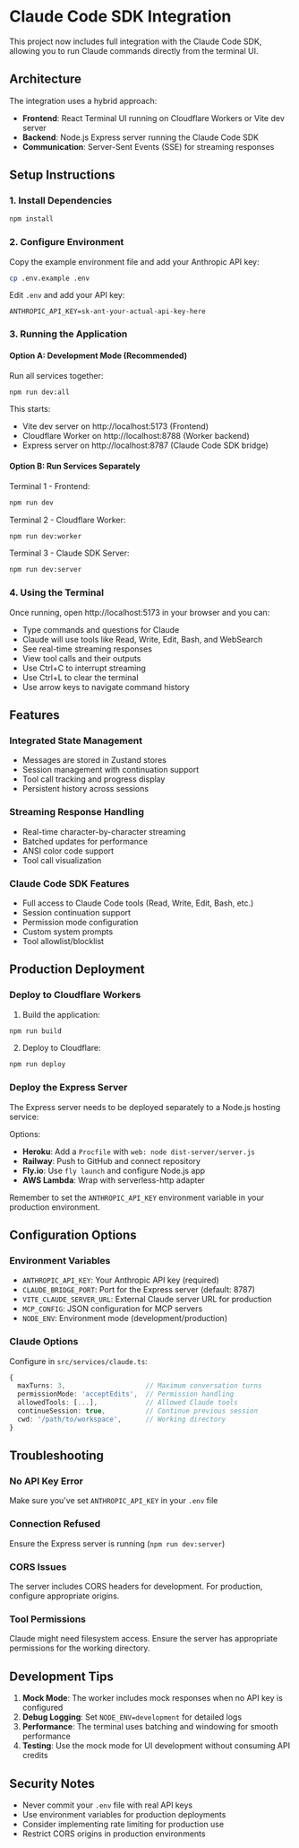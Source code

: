 # Claude Code SDK Integration

This project now includes full integration with the Claude Code SDK, allowing you to run Claude commands directly from the terminal UI.

## Architecture

The integration uses a hybrid approach:
- **Frontend**: React Terminal UI running on Cloudflare Workers or Vite dev server
- **Backend**: Node.js Express server running the Claude Code SDK
- **Communication**: Server-Sent Events (SSE) for streaming responses

## Setup Instructions

### 1. Install Dependencies

```bash
npm install
```

### 2. Configure Environment

Copy the example environment file and add your Anthropic API key:

```bash
cp .env.example .env
```

Edit `.env` and add your API key:
```env
ANTHROPIC_API_KEY=sk-ant-your-actual-api-key-here
```

### 3. Running the Application

#### Option A: Development Mode (Recommended)

Run all services together:
```bash
npm run dev:all
```

This starts:
- Vite dev server on http://localhost:5173 (Frontend)
- Cloudflare Worker on http://localhost:8788 (Worker backend)
- Express server on http://localhost:8787 (Claude Code SDK bridge)

#### Option B: Run Services Separately

Terminal 1 - Frontend:
```bash
npm run dev
```

Terminal 2 - Cloudflare Worker:
```bash
npm run dev:worker
```

Terminal 3 - Claude SDK Server:
```bash
npm run dev:server
```

### 4. Using the Terminal

Once running, open http://localhost:5173 in your browser and you can:

- Type commands and questions for Claude
- Claude will use tools like Read, Write, Edit, Bash, and WebSearch
- See real-time streaming responses
- View tool calls and their outputs
- Use Ctrl+C to interrupt streaming
- Use Ctrl+L to clear the terminal
- Use arrow keys to navigate command history

## Features

### Integrated State Management
- Messages are stored in Zustand stores
- Session management with continuation support
- Tool call tracking and progress display
- Persistent history across sessions

### Streaming Response Handling
- Real-time character-by-character streaming
- Batched updates for performance
- ANSI color code support
- Tool call visualization

### Claude Code SDK Features
- Full access to Claude Code tools (Read, Write, Edit, Bash, etc.)
- Session continuation support
- Permission mode configuration
- Custom system prompts
- Tool allowlist/blocklist

## Production Deployment

### Deploy to Cloudflare Workers

1. Build the application:
```bash
npm run build
```

2. Deploy to Cloudflare:
```bash
npm run deploy
```

### Deploy the Express Server

The Express server needs to be deployed separately to a Node.js hosting service:

Options:
- **Heroku**: Add a `Procfile` with `web: node dist-server/server.js`
- **Railway**: Push to GitHub and connect repository
- **Fly.io**: Use `fly launch` and configure Node.js app
- **AWS Lambda**: Wrap with serverless-http adapter

Remember to set the `ANTHROPIC_API_KEY` environment variable in your production environment.

## Configuration Options

### Environment Variables

- `ANTHROPIC_API_KEY`: Your Anthropic API key (required)
- `CLAUDE_BRIDGE_PORT`: Port for the Express server (default: 8787)
- `VITE_CLAUDE_SERVER_URL`: External Claude server URL for production
- `MCP_CONFIG`: JSON configuration for MCP servers
- `NODE_ENV`: Environment mode (development/production)

### Claude Options

Configure in `src/services/claude.ts`:

```typescript
{
  maxTurns: 3,                    // Maximum conversation turns
  permissionMode: 'acceptEdits',  // Permission handling
  allowedTools: [...],            // Allowed Claude tools
  continueSession: true,          // Continue previous session
  cwd: '/path/to/workspace',      // Working directory
}
```

## Troubleshooting

### No API Key Error
Make sure you've set `ANTHROPIC_API_KEY` in your `.env` file

### Connection Refused
Ensure the Express server is running (`npm run dev:server`)

### CORS Issues
The server includes CORS headers for development. For production, configure appropriate origins.

### Tool Permissions
Claude might need filesystem access. Ensure the server has appropriate permissions for the working directory.

## Development Tips

1. **Mock Mode**: The worker includes mock responses when no API key is configured
2. **Debug Logging**: Set `NODE_ENV=development` for detailed logs
3. **Performance**: The terminal uses batching and windowing for smooth performance
4. **Testing**: Use the mock mode for UI development without consuming API credits

## Security Notes

- Never commit your `.env` file with real API keys
- Use environment variables for production deployments
- Consider implementing rate limiting for production use
- Restrict CORS origins in production environments
